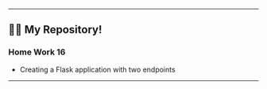 ---
##  :man_technologist: My Repository!
### Home Work 16
                          
- Creating a Flask application with two endpoints
---